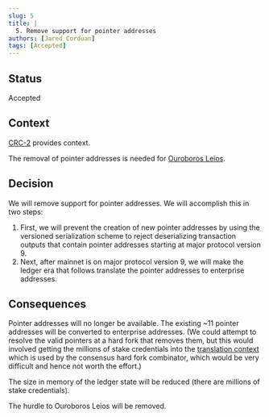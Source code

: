```yaml
---
slug: 5
title: |
  5. Remove support for pointer addresses
authors: [Jared Corduan]
tags: [Accepted]
---
```


## Status

Accepted

## Context

[CRC-2](https://github.com/cardano-foundation/CIPs/pull/374) provides context.

The removal of pointer addresses is needed for
[Ouroboros Leios](https://iohk.io/en/research/library/papers/ouroboros-leios-design-goals-and-concepts/).

## Decision

We will remove support for pointer addresses.
We will accomplish this in two steps:

1. First, we will prevent the creation of new pointer addresses by using the versioned serialization
   scheme to reject deserializing transaction outputs that contain pointer addresses starting at
   major protocol version 9.
2. Next, after mainnet is on major protocol version 9, we will make the ledger era that follows
   translate the pointer addresses to enterprise addresses.


## Consequences

Pointer addresses will no longer be available.
The existing ~11 pointer addresses will be converted to enterprise addresses.
(We could attempt to resolve the valid pointers at a hard fork that removes them,
but this would involved getting the millions of stake credentials into the
[translation context](https://github.com/input-output-hk/cardano-ledger/blob/8b6f8e1a75034ca66fd66a39d437252eec927d71/eras/conway/impl/src/Cardano/Ledger/Conway/Translation.hs#L66)
which is used by the consensus hard fork combinator, which would be very difficult and hence
not worth the effort.)

The size in memory of the ledger state will be reduced
(there are millions of stake credentials).

The hurdle to Ouroboros Leios will be removed.
